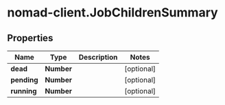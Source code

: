 # nomad-client.JobChildrenSummary

## Properties

Name | Type | Description | Notes
------------ | ------------- | ------------- | -------------
**dead** | **Number** |  | [optional] 
**pending** | **Number** |  | [optional] 
**running** | **Number** |  | [optional] 


